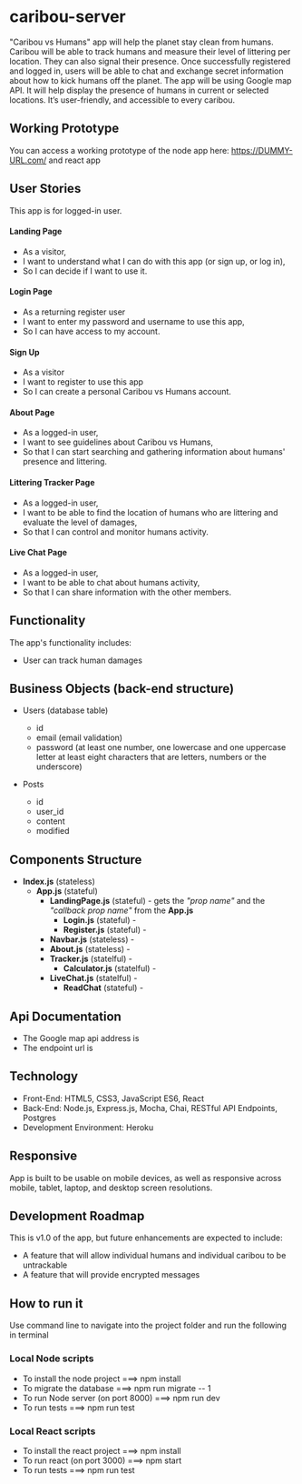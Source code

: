 # caribou-server
"Caribou vs Humans" app will help the planet stay clean from humans. Caribou will be able to track humans and measure their level of littering per location. They can also signal their presence. Once successfully registered and logged in, users will be able to chat and exchange secret information about how to kick humans off the planet.
The app will be using Google map API. It will help display the presence of humans in current or selected locations.
It’s user-friendly, and accessible to every caribou.

## Working Prototype
You can access a working prototype of the node app here:  https://DUMMY-URL.com/ and react app 

## User Stories
This app is for logged-in user.

#### Landing Page
* As a visitor,
* I want to understand what I can do with this app (or sign up, or log in), 
* So I can decide if I want to use it.

#### Login Page
* As a returning register user
* I want to enter my password and username to use this app,
* So I can have access to my account.

#### Sign Up
* As a visitor
* I want to register to use this app
* So I can create a personal Caribou vs Humans account.

#### About Page
* As a logged-in user,
* I want to see guidelines about Caribou vs Humans,
* So that I can start searching and gathering information about humans' presence and littering.

#### Littering Tracker Page
* As a logged-in user,
* I want to be able to find the location of humans who are littering and evaluate the level of damages, 
* So that I can control and monitor humans activity.

#### Live Chat Page
* As a logged-in user,
* I want to be able to chat about humans activity,
* So that I can share information with the other members.

## Functionality
The app's functionality includes:
* User can track human damages

## Business Objects (back-end structure)
* Users (database table)
    * id  
    * email (email validation)
    * password (at least one number, one lowercase and one uppercase letter at least eight characters that are letters, numbers or the underscore)

* Posts 
    * id 
    * user_id
    * content 
    * modified

## Components Structure
* __Index.js__ (stateless)
    * __App.js__ (stateful)
        * __LandingPage.js__ (stateful) - gets the _"prop name"_ and the _"callback prop name"_ from the __App.js__
            * __Login.js__ (stateful) - 
            * __Register.js__ (stateful) -            
        * __Navbar.js__ (stateless) - 
        * __About.js__ (stateless)  - 
        * __Tracker.js__ (statelful) - 
            * __Calculator.js__ (statelful) - 
        * __LiveChat.js__ (statelful) - 
            * __ReadChat__ (stateful) - 


## Api Documentation
* The Google map api address is  
* The endpoint url is 

## Technology
* Front-End: HTML5, CSS3, JavaScript ES6, React
* Back-End: Node.js, Express.js, Mocha, Chai, RESTful API Endpoints, Postgres
* Development Environment: Heroku

## Responsive
App is built to be usable on mobile devices, as well as responsive across mobile, tablet, laptop, and desktop screen resolutions.

## Development Roadmap
This is v1.0 of the app, but future enhancements are expected to include:
* A feature that will allow individual humans and individual caribou to be untrackable
* A feature that will provide encrypted messages

## How to run it
Use command line to navigate into the project folder and run the following in terminal

### Local Node scripts
* To install the node project ===> npm install
* To migrate the database ===> npm run migrate -- 1
* To run Node server (on port 8000) ===> npm run dev
* To run tests ===> npm run test

### Local React scripts
* To install the react project ===> npm install
* To run react (on port 3000) ===> npm start
* To run tests ===> npm run test